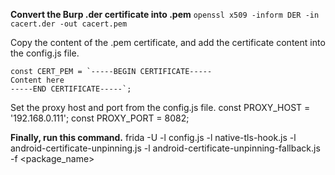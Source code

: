 **Convert the Burp .der certificate into .pem**
`openssl x509 -inform DER -in cacert.der -out cacert.pem`

Copy the content of the .pem certificate, and add the certificate content into the config.js file.
```
const CERT_PEM = `-----BEGIN CERTIFICATE-----
Content here
-----END CERTIFICATE-----`;
```

Set the proxy host and port from the config.js file.
const PROXY_HOST = '192.168.0.111';
const PROXY_PORT = 8082;

**Finally, run this command.**
frida -U -l config.js -l native-tls-hook.js -l android-certificate-unpinning.js -l android-certificate-unpinning-fallback.js -f <package_name>
